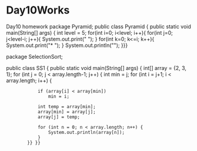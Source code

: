 # Day10Works
Day10 homework 
package Pyramid;
public class Pyramid {
        public static void main(String[] args) {
            int level = 5;
            for(int i=0; i<level; i++){
                for(int j=0; j<level-i; j++){
                    System.out.print(" ");
                }
                for(int k=0; k<=i; k++){
                    System.out.print("* ");
                }
                System.out.println("");
            }}}

package SelectionSort;

public class SS1 {
    public static void main(String[] args) {
        int[] array = {2, 3, 1};
        for (int j = 0; j < array.length-1; j++) {
            int min = j;
            for (int i = j+1; i < array.length; i++) {

                if (array[i] < array[min])
                    min = i;

                int temp = array[min];
                array[min] = array[j];
                array[j] = temp;

                for (int n = 0; n < array.length; n++) {
                    System.out.println(array[n]);
                }
            }} }}
